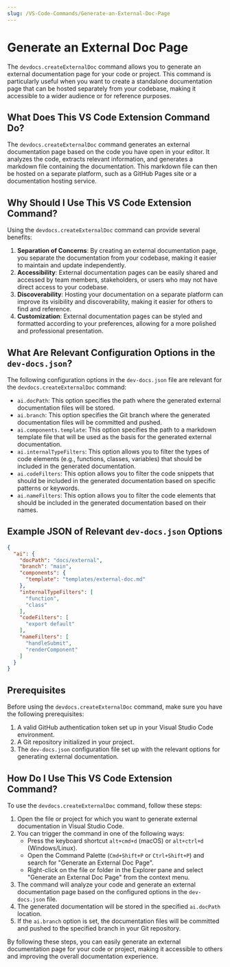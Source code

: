 ```yaml
---
slug: /VS-Code-Commands/Generate-an-External-Doc-Page
---
```


# Generate an External Doc Page

The `devdocs.createExternalDoc` command allows you to generate an external documentation page for your code or project. This command is particularly useful when you want to create a standalone documentation page that can be hosted separately from your codebase, making it accessible to a wider audience or for reference purposes.

## What Does This VS Code Extension Command Do?

The `devdocs.createExternalDoc` command generates an external documentation page based on the code you have open in your editor. It analyzes the code, extracts relevant information, and generates a markdown file containing the documentation. This markdown file can then be hosted on a separate platform, such as a GitHub Pages site or a documentation hosting service.

## Why Should I Use This VS Code Extension Command?

Using the `devdocs.createExternalDoc` command can provide several benefits:

1. **Separation of Concerns**: By creating an external documentation page, you separate the documentation from your codebase, making it easier to maintain and update independently.
2. **Accessibility**: External documentation pages can be easily shared and accessed by team members, stakeholders, or users who may not have direct access to your codebase.
3. **Discoverability**: Hosting your documentation on a separate platform can improve its visibility and discoverability, making it easier for others to find and reference.
4. **Customization**: External documentation pages can be styled and formatted according to your preferences, allowing for a more polished and professional presentation.

## What Are Relevant Configuration Options in the `dev-docs.json`?

The following configuration options in the `dev-docs.json` file are relevant for the `devdocs.createExternalDoc` command:

- `ai.docPath`: This option specifies the path where the generated external documentation files will be stored.
- `ai.branch`: This option specifies the Git branch where the generated documentation files will be committed and pushed.
- `ai.components.template`: This option specifies the path to a markdown template file that will be used as the basis for the generated external documentation.
- `ai.internalTypeFilters`: This option allows you to filter the types of code elements (e.g., functions, classes, variables) that should be included in the generated documentation.
- `ai.codeFilters`: This option allows you to filter the code snippets that should be included in the generated documentation based on specific patterns or keywords.
- `ai.nameFilters`: This option allows you to filter the code elements that should be included in the generated documentation based on their names.

## Example JSON of Relevant `dev-docs.json` Options

```json
{
  "ai": {
    "docPath": "docs/external",
    "branch": "main",
    "components": {
      "template": "templates/external-doc.md"
    },
    "internalTypeFilters": [
      "function",
      "class"
    ],
    "codeFilters": [
      "export default"
    ],
    "nameFilters": [
      "handleSubmit",
      "renderComponent"
    ]
  }
}
```

## Prerequisites

Before using the `devdocs.createExternalDoc` command, make sure you have the following prerequisites:

1. A valid GitHub authentication token set up in your Visual Studio Code environment.
2. A Git repository initialized in your project.
3. The `dev-docs.json` configuration file set up with the relevant options for generating external documentation.

## How Do I Use This VS Code Extension Command?

To use the `devdocs.createExternalDoc` command, follow these steps:

1. Open the file or project for which you want to generate external documentation in Visual Studio Code.
2. You can trigger the command in one of the following ways:
   - Press the keyboard shortcut `alt+cmd+d` (macOS) or `alt+ctrl+d` (Windows/Linux).
   - Open the Command Palette (`Cmd+Shift+P` or `Ctrl+Shift+P`) and search for "Generate an External Doc Page".
   - Right-click on the file or folder in the Explorer pane and select "Generate an External Doc Page" from the context menu.
3. The command will analyze your code and generate an external documentation page based on the configured options in the `dev-docs.json` file.
4. The generated documentation will be stored in the specified `ai.docPath` location.
5. If the `ai.branch` option is set, the documentation files will be committed and pushed to the specified branch in your Git repository.

By following these steps, you can easily generate an external documentation page for your code or project, making it accessible to others and improving the overall documentation experience.
  
  